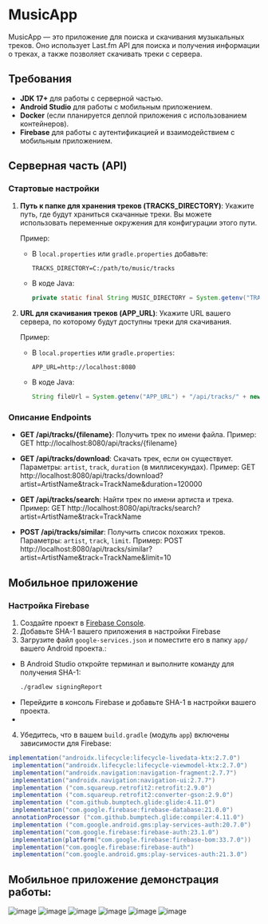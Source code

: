 # MusicApp

MusicApp — это приложение для поиска и скачивания музыкальных треков. Оно использует Last.fm API для поиска и получения информации о треках, а также позволяет скачивать треки с сервера.

## Требования

- **JDK 17+** для работы с серверной частью.
- **Android Studio** для работы с мобильным приложением.
- **Docker** (если планируется деплой приложения с использованием контейнеров).
- **Firebase** для работы с аутентификацией и взаимодействием с мобильным приложением.

## Серверная часть (API)

### Стартовые настройки

1. **Путь к папке для хранения треков (TRACKS_DIRECTORY)**:
   Укажите путь, где будут храниться скачанные треки. Вы можете использовать переменные окружения для конфигурации этого пути.

   Пример:
   - В `local.properties` или `gradle.properties` добавьте:
     ```
     TRACKS_DIRECTORY=C:/path/to/music/tracks
     ```
   - В коде Java:
     ```java
     private static final String MUSIC_DIRECTORY = System.getenv("TRACKS_DIRECTORY");
     ```

2. **URL для скачивания треков (APP_URL)**:
   Укажите URL вашего сервера, по которому будут доступны треки для скачивания.

   Пример:
   - В `local.properties` или `gradle.properties`:
     ```
     APP_URL=http://localhost:8080
     ```
   - В коде Java:
     ```java
     String fileUrl = System.getenv("APP_URL") + "/api/tracks/" + new File(trackPath).getName();
     ```

### Описание Endpoints

- **GET /api/tracks/{filename}**: 
  Получить трек по имени файла.
  Пример:
  GET http://localhost:8080/api/tracks/{filename}

- **GET /api/tracks/download**:
  Скачать трек, если он существует. Параметры: `artist`, `track`, `duration` (в миллисекундах).
  Пример:
  GET http://localhost:8080/api/tracks/download?artist=ArtistName&track=TrackName&duration=120000

- **GET /api/tracks/search**:
  Найти трек по имени артиста и трека.
  Пример:
  GET http://localhost:8080/api/tracks/search?artist=ArtistName&track=TrackName

- **POST /api/tracks/similar**:
  Получить список похожих треков. Параметры: `artist`, `track`, `limit`.
  Пример:
  POST http://localhost:8080/api/tracks/similar?artist=ArtistName&track=TrackName&limit=10
## Мобильное приложение

### Настройка Firebase

1. Создайте проект в [Firebase Console](https://console.firebase.google.com/).
2. Добавьте SHA-1 вашего приложения в настройки Firebase
3.  Загрузите файл `google-services.json` и поместите его в папку `app/` вашего Android проекта.:
 - В Android Studio откройте терминал и выполните команду для получения SHA-1:
   ```bash
   ./gradlew signingReport
   ```
 - Перейдите в консоль Firebase и добавьте SHA-1 в настройки вашего проекта.
 -  
  4. Убедитесь, что в вашем `build.gradle` (модуль `app`) включены зависимости для Firebase:
   ```gradle
  implementation("androidx.lifecycle:lifecycle-livedata-ktx:2.7.0")
    implementation("androidx.lifecycle:lifecycle-viewmodel-ktx:2.7.0")
    implementation("androidx.navigation:navigation-fragment:2.7.7")
    implementation("androidx.navigation:navigation-ui:2.7.7")
    implementation ("com.squareup.retrofit2:retrofit:2.9.0")
    implementation ("com.squareup.retrofit2:converter-gson:2.9.0")
    implementation ("com.github.bumptech.glide:glide:4.11.0")
    implementation("com.google.firebase:firebase-database:21.0.0")
    annotationProcessor ("com.github.bumptech.glide:compiler:4.11.0")
    implementation ("com.google.android.gms:play-services-auth:20.7.0")
    implementation("com.google.firebase:firebase-auth:23.1.0")
    implementation(platform("com.google.firebase:firebase-bom:33.7.0"))
    implementation("com.google.firebase:firebase-auth")
    implementation("com.google.android.gms:play-services-auth:21.3.0")
   ```

## Мобильное приложение демонстрация работы:
![image](https://github.com/user-attachments/assets/ad7f2a0f-1855-47db-828b-2f67bc3d5bdb)
![image](https://github.com/user-attachments/assets/1e8d9daf-e5e8-4876-9e54-7430866843e3)
![image](https://github.com/user-attachments/assets/3fe38ae9-f8ad-4266-b3f1-60f049f90fb4)
![image](https://github.com/user-attachments/assets/b251e1cb-5169-416e-84a7-e456eb69b9cf)
![image](https://github.com/user-attachments/assets/2c328b45-44a3-4903-9ea3-39257c1fd9b8)
![image](https://github.com/user-attachments/assets/009dce56-ae64-48b8-868a-6920f9dd54c9)
